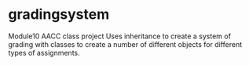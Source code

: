 # gradingsystem
Module10 AACC class project
Uses inheritance to create a system of grading with classes to create a number of different objects for different types of assignments.
